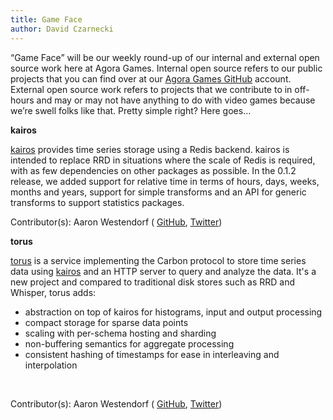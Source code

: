 ```yaml
---
title: Game Face
author: David Czarnecki
---
```

“Game Face” will be our weekly round-up of our internal and external open source work here at Agora Games. Internal open source refers to our public projects that you can find over at our [Agora Games GitHub](https://github.com/agoragames/) account. External open source work refers to projects that we contribute to in off-hours and may or may not have anything to do with video games because we’re swell folks like that. Pretty simple right? Here goes…

 **kairos**

 [kairos](https://github.com/agoragames/kairos) provides time series storage using a Redis backend. kairos is intended to replace RRD in situations where the scale of Redis is required, with as few dependencies on other packages as possible. In the 0.1.2 release, we added support for relative time in terms of hours, days, weeks, months and years, support for simple transforms and an API for generic transforms to support statistics packages.

 Contributor(s): Aaron Westendorf ( [GitHub](https://github.com/awestendorf/), [Twitter](https://twitter.com/WashUffize))

 **torus**

 [torus](https://github.com/agoragames/torus) is a service implementing the Carbon protocol to store time series data using [kairos](https://github.com/agoragames/kairos) and an HTTP server to query and analyze the data. It's a new project and compared to traditional disk stores such as RRD and Whisper, torus adds:

- abstraction on top of kairos for histograms, input and output processing
- compact storage for sparse data points
- scaling with per-schema hosting and sharding
- non-buffering semantics for aggregate processing
- consistent hashing of timestamps for ease in interleaving and interpolation

 

 Contributor(s): Aaron Westendorf ( [GitHub](https://github.com/awestendorf/), [Twitter](https://twitter.com/WashUffize))
